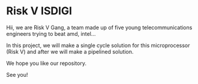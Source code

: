 # Risk V ISDIGI

Hii, we are Risk V Gang, a team made up of five young telecommunications engineers trying to beat amd, intel...

In this project, we will make a single cycle solution for this microprocessor (Risk V) and after we will make a pipelined solution.

We hope you like our repository.

See you!
